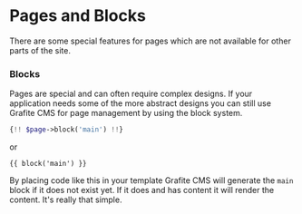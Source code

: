 # Pages and Blocks

There are some special features for pages which are not available for other parts of the site.

### Blocks

Pages are special and can often require complex designs. If your application needs some of the more abstract designs you can still use Grafite CMS for page management by using the block system.

```php
{!! $page->block('main') !!}
```
or
```
{{ block('main') }}
```

By placing code like this in your template Grafite CMS will generate the `main` block if it does not exist yet. If it does and has content it will render the content. It's really that simple.
